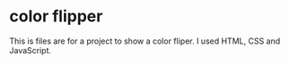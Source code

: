# color flipper

This is files are for a project to show a color fliper.
I used HTML, CSS and JavaScript.
